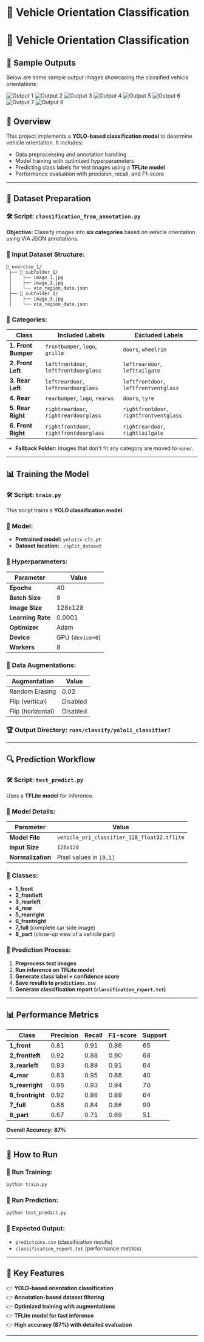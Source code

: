 # 🚗 Vehicle Orientation Classification

# 🚗 Vehicle Orientation Classification

## 🌟 Sample Outputs
Below are some sample output images showcasing the classified vehicle orientations:

![Output 1](sample_outputs/val_batch0_labels.jpg)
![Output 2](sample_outputs/val_batch1_labels.jpg)
![Output 3](sample_outputs/val_batch2_labels.jpg)
![Output 4](sample_outputs/val_batch3_labels.jpg)
![Output 5](sample_outputs/val_batch4_labels.jpg)
![Output 6](sample_outputs/val_batch5_labels.jpg)
![Output 7](sample_outputs/val_batch6_labels.jpg)
![Output 8](sample_outputs/val_batch7_labels.jpg)


## 📌 Overview
This project implements a **YOLO-based classification model** to determine vehicle orientation. It includes:
- Data preprocessing and annotation handling
- Model training with optimized hyperparameters
- Predicting class labels for test images using a **TFLite model**
- Performance evaluation with precision, recall, and F1-score

---

## 📂 Dataset Preparation

### 🛠️ Script: `classification_from_annotation.py`
**Objective:** Classify images into **six categories** based on vehicle orientation using VIA JSON annotations.

### 🔹 Input Dataset Structure:
```
📎 exercise_1/
 ├── 📁 subfolder_1/
 │    ├── image_1.jpg
 │    ├── image_2.jpg
 │    └── via_region_data.json
 ├── 📁 subfolder_2/
 │    ├── image_3.jpg
 │    └── via_region_data.json
```

### 🔹 Categories:
| Class | Included Labels | Excluded Labels |
|--------|----------------|----------------|
| **1. Front Bumper** | `frontbumper`, `logo`, `grille` | `doors`, `wheelrim` |
| **2. Front Left** | `leftfrontdoor`, `leftfrontdoorglass` | `leftreardoor`, `lefttailgate` |
| **3. Rear Left** | `leftreardoor`, `leftreardoorglass` | `leftfrontdoor`, `leftfrontventglass` |
| **4. Rear** | `rearbumper`, `logo`, `rearws` | `doors`, `tyre` |
| **5. Rear Right** | `rightreardoor`, `rightreardoorglass` | `rightfrontdoor`, `rightfrontventglass` |
| **6. Front Right** | `rightfrontdoor`, `rightfrontdoorglass` | `rightreardoor`, `righttailgate` |

- **Fallback Folder:** Images that don't fit any category are moved to `none/`.

---

## 📊 Training the Model

### 🛠️ Script: `train.py`
This script trains a **YOLO classification model**.

### 🔹 Model:
- **Pretrained model:** `yolo11x-cls.pt`
- **Dataset location:** `./split_dataset`

### 🔹 Hyperparameters:
| Parameter | Value |
|-----------|------|
| **Epochs** | 40 |
| **Batch Size** | 9 |
| **Image Size** | 128x128 |
| **Learning Rate** | 0.0001 |
| **Optimizer** | Adam |
| **Device** | GPU (`device=0`) |
| **Workers** | 8 |

### 🔹 Data Augmentations:
| Augmentation | Value |
|-------------|------|
| Random Erasing | 0.02 |
| Flip (vertical) | Disabled |
| Flip (horizontal) | Disabled |

### 🏆 **Output Directory:** `runs/classify/yolo11_classifier7`

---

## 🔍 Prediction Workflow

### 🛠️ Script: `test_predict.py`
Uses a **TFLite model** for inference.

### 🔹 Model Details:
| Parameter | Value |
|-----------|------|
| **Model File** | `vehicle_ori_classifier_128_float32.tflite` |
| **Input Size** | `128x128` |
| **Normalization** | Pixel values in `[0,1]` |

### 🔹 Classes:
- **1_front**
- **2_frontleft**
- **3_rearleft**
- **4_rear**
- **5_rearright**
- **6_frontright**
- **7_full** (complete car side image)
- **8_part** (close-up view of a vehicle part)

### 🔹 Prediction Process:
1. **Preprocess test images**
2. **Run inference on TFLite model**
3. **Generate class label + confidence score**
4. **Save results to `predictions.csv`**
5. **Generate classification report (`classification_report.txt`)**

---

## 📊 Performance Metrics

| Class | Precision | Recall | F1-score | Support |
|--------|-----------|-------|---------|---------|
| **1_front** | 0.81 | 0.91 | 0.86 | 65 |
| **2_frontleft** | 0.92 | 0.88 | 0.90 | 68 |
| **3_rearleft** | 0.93 | 0.89 | 0.91 | 64 |
| **4_rear** | 0.83 | 0.95 | 0.88 | 40 |
| **5_rearright** | 0.96 | 0.93 | 0.94 | 70 |
| **6_frontright** | 0.92 | 0.86 | 0.89 | 64 |
| **7_full** | 0.88 | 0.84 | 0.86 | 99 |
| **8_part** | 0.67 | 0.71 | 0.69 | 51 |

**Overall Accuracy:** **87%**

---

## 🚀 How to Run

### 🔹 Run Training:
```bash
python train.py
```

### 🔹 Run Prediction:
```bash
python test_predict.py
```

### 🔹 Expected Output:
- `predictions.csv` (classification results)
- `classification_report.txt` (performance metrics)

---

## 📌 Key Features
👉 **YOLO-based orientation classification**  
👉 **Annotation-based dataset filtering**  
👉 **Optimized training with augmentations**  
👉 **TFLite model for fast inference**  
👉 **High accuracy (87%) with detailed evaluation**  

---

